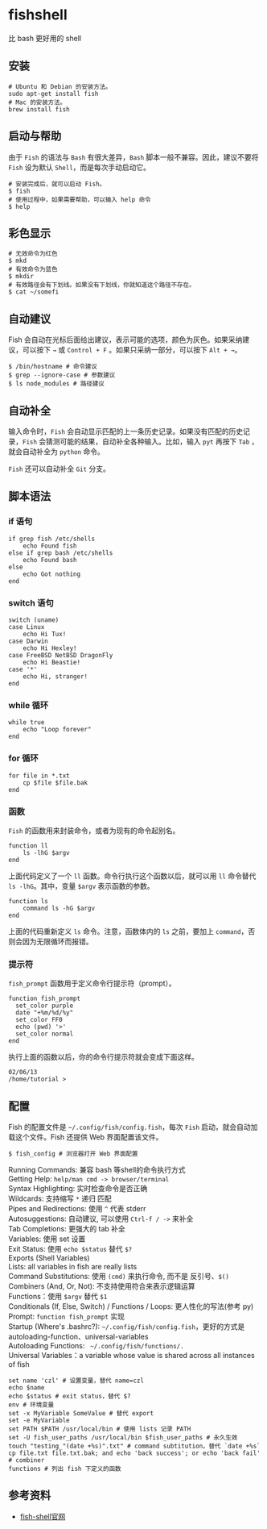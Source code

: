 fishshell
===

比 bash 更好用的 shell

## 安装

```
# Ubuntu 和 Debian 的安装方法。
sudo apt-get install fish
# Mac 的安装方法。
brew install fish
```

## 启动与帮助

由于 `Fish` 的语法与 `Bash` 有很大差异，`Bash` 脚本一般不兼容。因此，建议不要将 `Fish` 设为默认 `Shell`，而是每次手动启动它。

```
# 安装完成后，就可以启动 Fish。
$ fish
# 使用过程中，如果需要帮助，可以输入 help 命令
$ help
```

## 彩色显示

```
# 无效命令为红色
$ mkd
# 有效命令为蓝色
$ mkdir
# 有效路径会有下划线。如果没有下划线，你就知道这个路径不存在。
$ cat ~/somefi 
```

## 自动建议

Fish 会自动在光标后面给出建议，表示可能的选项，颜色为灰色。如果采纳建议，可以按下 `→` 或 `Control + F` 。如果只采纳一部分，可以按下 `Alt + →`。

```
$ /bin/hostname # 命令建议
$ grep --ignore-case # 参数建议
$ ls node_modules # 路径建议
```

## 自动补全

输入命令时，`Fish` 会自动显示匹配的上一条历史记录。如果没有匹配的历史记录，`Fish` 会猜测可能的结果，自动补全各种输入。比如，输入 `pyt` 再按下 `Tab` ，就会自动补全为 `python` 命令。

`Fish` 还可以自动补全 `Git` 分支。

## 脚本语法

### if 语句

```
if grep fish /etc/shells
    echo Found fish
else if grep bash /etc/shells
    echo Found bash
else
    echo Got nothing
end
```

### switch 语句

```
switch (uname)
case Linux
    echo Hi Tux!
case Darwin
    echo Hi Hexley!
case FreeBSD NetBSD DragonFly
    echo Hi Beastie!
case '*'
    echo Hi, stranger!
end
```

### while 循环

```
while true
    echo "Loop forever"
end
```

### for 循环

```
for file in *.txt
    cp $file $file.bak
end
```

### 函数

`Fish` 的函数用来封装命令，或者为现有的命令起别名。

```
function ll
    ls -lhG $argv
end
```

上面代码定义了一个 `ll` 函数。命令行执行这个函数以后，就可以用 `ll` 命令替代 `ls -lhG`。其中，变量 `$argv` 表示函数的参数。

```
function ls
    command ls -hG $argv
end
```

上面的代码重新定义 `ls` 命令。注意，函数体内的 `ls` 之前，要加上 `command`，否则会因为无限循环而报错。

### 提示符

`fish_prompt` 函数用于定义命令行提示符（prompt）。

```
function fish_prompt
  set_color purple
  date "+%m/%d/%y"
  set_color FF0
  echo (pwd) '>'
  set_color normal
end
```

执行上面的函数以后，你的命令行提示符就会变成下面这样。

```
02/06/13
/home/tutorial > 
```

## 配置

Fish 的配置文件是 `~/.config/fish/config.fish`，每次 `Fish` 启动，就会自动加载这个文件。Fish 还提供 Web 界面配置该文件。

```
$ fish_config # 浏览器打开 Web 界面配置
```

Running Commands: 兼容 bash 等shell的命令执行方式  
Getting Help: `help/man cmd -> browser/terminal`  
Syntax Highlighting: 实时检查命令是否正确  
Wildcards: 支持缩写  `*` 递归 匹配  
Pipes and Redirections: 使用 `^` 代表 stderr  
Autosuggestions: 自动建议, 可以使用 `Ctrl-f / ->` 来补全  
Tab Completions: 更强大的 tab 补全  
Variables: 使用 set 设置  
Exit Status: 使用 `echo $status` 替代 `$?`  
Exports (Shell Variables)  
Lists: all variables in fish are really lists  
Command Substitutions: 使用 `(cmd)` 来执行命令, 而不是 反引号、`$()`  
Combiners (And, Or, Not): 不支持使用符合来表示逻辑运算  
Functions：使用 `$argv` 替代 `$1`  
Conditionals (If, Else, Switch) / Functions / Loops: 更人性化的写法(参考 py)  
Prompt: `function fish_prompt` 实现  
Startup (Where's .bashrc?): `~/.config/fish/config.fish`，更好的方式是 autoloading-function、universal-variables  
Autoloading Functions: ` ~/.config/fish/functions/.`  
Universal Variables：a variable whose value is shared across all instances of fish  

```
set name 'czl' # 设置变量，替代 name=czl
echo $name
echo $status # exit status，替代 $?
env # 环境变量
set -x MyVariable SomeValue # 替代 export
set -e MyVariable
set PATH $PATH /usr/local/bin # 使用 lists 记录 PATH
set -U fish_user_paths /usr/local/bin $fish_user_paths # 永久生效
touch "testing_"(date +%s)".txt" # command subtitution，替代 `date +%s`
cp file.txt file.txt.bak; and echo 'back success'; or echo 'back fail' # combiner
functions # 列出 fish 下定义的函数
```

## 参考资料

- [fish-shell官网](http://fishshell.com)